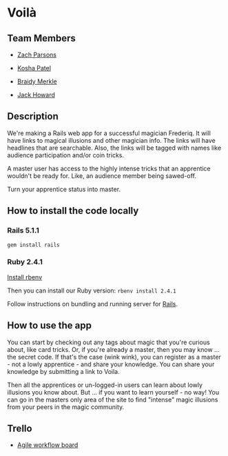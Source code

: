 # Voilà

## Team Members

* [Zach Parsons](https://github.com/ZachParsons)

* [Kosha Patel](https://github.com/kpatel7389)

* [Braidy Merkle](https://github.com/bmerkle3)

* [Jack Howard](https://github.com/jackhowa)

## Description
We're making a Rails web app for a successful magician Frederiq. It will have links to magical illusions and other magician info. The links will have headlines that are searchable. Also, the links will be tagged with names like audience participation and/or coin tricks.

A master user has access to the highly intense tricks that an apprentice wouldn't be ready for. Like, an audience member being sawed-off.

Turn your apprentice status into master.

## How to install the code locally

### Rails 5.1.1
```gem install rails```

### Ruby 2.4.1
[Install rbenv](https://github.com/rbenv/rbenv)

Then you can install our Ruby version:
```rbenv install 2.4.1```

Follow instructions on bundling and running server for [Rails](http://guides.rubyonrails.org/getting_started.html).

## How to use the app

You can start by checking out any tags about magic that you're curious about, like card tricks. Or, if you're already a master, then you may know ... the secret code. If that's the case (wink wink), you can register as a master - not a lowly apprentice - and share your knowledge. You can share your knowledge by submitting a link to Voila.

Then all the apprentices or un-logged-in users can learn about lowly illusions you know about. But ... if you want to learn yourself - no way! You can go in the masters only area of the site to find "intense" magic illusions from your peers in the magic community.

## Trello
* [Agile workflow board](https://trello.com/b/3o3Sstt8/voila-dbc-clientproject-sealions)
